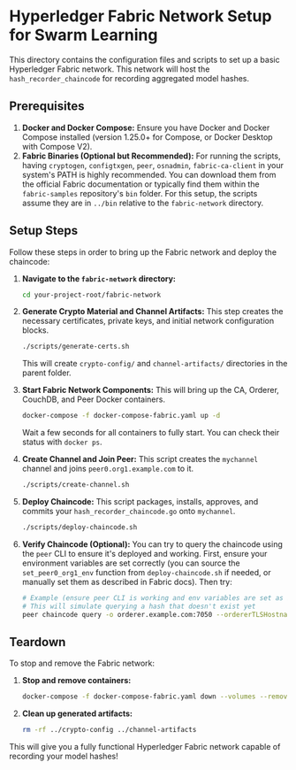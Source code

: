 # Hyperledger Fabric Network Setup for Swarm Learning

This directory contains the configuration files and scripts to set up a basic Hyperledger Fabric network. This network will host the `hash_recorder_chaincode` for recording aggregated model hashes.

## Prerequisites

1.  **Docker and Docker Compose:** Ensure you have Docker and Docker Compose installed (version 1.25.0+ for Compose, or Docker Desktop with Compose V2).
2.  **Fabric Binaries (Optional but Recommended):** For running the scripts, having `cryptogen`, `configtxgen`, `peer`, `osnadmin`, `fabric-ca-client` in your system's PATH is highly recommended. You can download them from the official Fabric documentation or typically find them within the `fabric-samples` repository's `bin` folder. For this setup, the scripts assume they are in `../bin` relative to the `fabric-network` directory.

## Setup Steps

Follow these steps in order to bring up the Fabric network and deploy the chaincode:

1.  **Navigate to the `fabric-network` directory:**
    ```bash
    cd your-project-root/fabric-network
    ```

2.  **Generate Crypto Material and Channel Artifacts:**
    This step creates the necessary certificates, private keys, and initial network configuration blocks.
    ```bash
    ./scripts/generate-certs.sh
    ```
    This will create `crypto-config/` and `channel-artifacts/` directories in the parent folder.

3.  **Start Fabric Network Components:**
    This will bring up the CA, Orderer, CouchDB, and Peer Docker containers.
    ```bash
    docker-compose -f docker-compose-fabric.yaml up -d
    ```
    Wait a few seconds for all containers to fully start. You can check their status with `docker ps`.

4.  **Create Channel and Join Peer:**
    This script creates the `mychannel` channel and joins `peer0.org1.example.com` to it.
    ```bash
    ./scripts/create-channel.sh
    ```

5.  **Deploy Chaincode:**
    This script packages, installs, approves, and commits your `hash_recorder_chaincode.go` onto `mychannel`.
    ```bash
    ./scripts/deploy-chaincode.sh
    ```

6.  **Verify Chaincode (Optional):**
    You can try to query the chaincode using the `peer` CLI to ensure it's deployed and working.
    First, ensure your environment variables are set correctly (you can source the `set_peer0_org1_env` function from `deploy-chaincode.sh` if needed, or manually set them as described in Fabric docs). Then try:
    ```bash
    # Example (ensure peer CLI is working and env variables are set as in deploy-chaincode.sh)
    # This will simulate querying a hash that doesn't exist yet
    peer chaincode query -o orderer.example.com:7050 --ordererTLSHostnameOverride orderer.example.com -C mychannel -n hash_recorder_chaincode --tls --cafile /opt/gopath/src/[github.com/hyperledger/fabric/peer/organizations/ordererOrganizations/example.com/orderers/orderer.example.com/msp/tlscacerts/tlsca.example.com-cert.pem](https://github.com/hyperledger/fabric/peer/organizations/ordererOrganizations/example.com/orderers/orderer.example.com/msp/tlscacerts/tlsca.example.com-cert.pem) -c '{"function":"QueryHash","Args":["1"]}'
    ```

## Teardown

To stop and remove the Fabric network:

1.  **Stop and remove containers:**
    ```bash
    docker-compose -f docker-compose-fabric.yaml down --volumes --remove-orphans
    ```
2.  **Clean up generated artifacts:**
    ```bash
    rm -rf ../crypto-config ../channel-artifacts
    ```

This will give you a fully functional Hyperledger Fabric network capable of recording your model hashes!